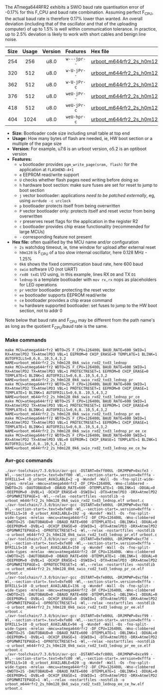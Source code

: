 The ATmega644RFR2 exhibits a SWIO baud rate quantisation error of -0.17% for this F_CPU and baud rate combination. Assuming perfect F<sub>CPU</sub>, the actual baud rate is therefore 0.17% lower than wanted. An overall deviation (including that of the oscillator and that of the uploading computer) of up to 1.5% is well within communication tolerance. In practice, up to 2.5% deviation is likely to work with short cables and benign line noise.

|Size|Usage|Version|Features|Hex file|
|:-:|:-:|:-:|:-:|:--|
|254|256|u8.0|`w---jpr--`|[urboot_m644rfr2_2s_h0m128_0k6_swio_rxd2_txd3_lednop.hex](https://raw.githubusercontent.com/stefanrueger/urboot.hex/main/mcus/atmega644rfr2/watchdog_2_s/internal_oscillator_h-1.25%25/%2B0m128000_hz/%2B%2B%2B0k6_baud/uart1_rxd2_txd3/lednop/urboot_m644rfr2_2s_h0m128_0k6_swio_rxd2_txd3_lednop.hex)|
|320|512|u8.0|`w-U-jPr--`|[urboot_m644rfr2_2s_h0m128_0k6_swio_rxd2_txd3_lednop_pr.hex](https://raw.githubusercontent.com/stefanrueger/urboot.hex/main/mcus/atmega644rfr2/watchdog_2_s/internal_oscillator_h-1.25%25/%2B0m128000_hz/%2B%2B%2B0k6_baud/uart1_rxd2_txd3/lednop/urboot_m644rfr2_2s_h0m128_0k6_swio_rxd2_txd3_lednop_pr.hex)|
|362|512|u8.0|`w-U-jPr-c`|[urboot_m644rfr2_2s_h0m128_0k6_swio_rxd2_txd3_lednop_pr_ce.hex](https://raw.githubusercontent.com/stefanrueger/urboot.hex/main/mcus/atmega644rfr2/watchdog_2_s/internal_oscillator_h-1.25%25/%2B0m128000_hz/%2B%2B%2B0k6_baud/uart1_rxd2_txd3/lednop/urboot_m644rfr2_2s_h0m128_0k6_swio_rxd2_txd3_lednop_pr_ce.hex)|
|376|512|u8.0|`weU-jPr--`|[urboot_m644rfr2_2s_h0m128_0k6_swio_rxd2_txd3_lednop_pr_ee.hex](https://raw.githubusercontent.com/stefanrueger/urboot.hex/main/mcus/atmega644rfr2/watchdog_2_s/internal_oscillator_h-1.25%25/%2B0m128000_hz/%2B%2B%2B0k6_baud/uart1_rxd2_txd3/lednop/urboot_m644rfr2_2s_h0m128_0k6_swio_rxd2_txd3_lednop_pr_ee.hex)|
|418|512|u8.0|`weU-jPr-c`|[urboot_m644rfr2_2s_h0m128_0k6_swio_rxd2_txd3_lednop_pr_ee_ce.hex](https://raw.githubusercontent.com/stefanrueger/urboot.hex/main/mcus/atmega644rfr2/watchdog_2_s/internal_oscillator_h-1.25%25/%2B0m128000_hz/%2B%2B%2B0k6_baud/uart1_rxd2_txd3/lednop/urboot_m644rfr2_2s_h0m128_0k6_swio_rxd2_txd3_lednop_pr_ee_ce.hex)|
|404|1024|u8.0|`weU-hpr-c`|[urboot_m644rfr2_2s_h0m128_0k6_swio_rxd2_txd3_lednop_ee_ce_hw.hex](https://raw.githubusercontent.com/stefanrueger/urboot.hex/main/mcus/atmega644rfr2/watchdog_2_s/internal_oscillator_h-1.25%25/%2B0m128000_hz/%2B%2B%2B0k6_baud/uart1_rxd2_txd3/lednop/urboot_m644rfr2_2s_h0m128_0k6_swio_rxd2_txd3_lednop_ee_ce_hw.hex)|

- **Size:** Bootloader code size including small table at top end
- **Usage:** How many bytes of flash are needed, ie, HW boot section or a multiple of the page size
- **Version:** For example, u7.6 is an urboot version, o5.2 is an optiboot version
- **Features:**
  + `w` bootloader provides `pgm_write_page(sram, flash)` for the application at `FLASHEND-4+1`
  + `e` EEPROM read/write support
  + `U` checks whether flash pages need writing before doing so
  + `h` hardware boot section: make sure fuses are set for reset to jump to boot section
  + `j` vector bootloader: applications *need to be patched externally*, eg, using `avrdude -c urclock`
  + `p` bootloader protects itself from being overwritten
  + `P` vector bootloader only: protects itself and reset vector from being overwritten
  + `r` preserves reset flags for the application in the register R2
  + `c` bootloader provides chip erase functionality (recommended for large MCUs)
  + `-` corresponding feature not present
- **Hex file:** often qualified by the MCU name and/or configuration
  + `2s` watchdog timeout, ie, time window for upload after external reset
  + `h0m128` is F<sub>CPU</sub> of a too slow internal oscillator, here 0.128 MHz - 1.25%
  + `0k6` shows the fixed communication baud rate, here 600 baud
  + `swio` software I/O (not UART)
  + `rxd0 txd1` I/O using, in this example, lines RX `D0` and TX `D1`
  + `lednop` is a template bootloader with `mov rx,rx` nops as placeholders for LED operations
  + `pr` vector bootloader protecting the reset vector
  + `ee` bootloader supports EEPROM read/write
  + `ce` bootloader provides a chip erase command
  + `hw` hardware supported bootloader: set fuses to jump to the HW boot section, not to addr 0


Note below that baud rate and F<sub>CPU</sub> may be different from the path name's as long as the quotient F<sub>CPU</sub>/baud rate is the same.

### Make commands
```
make MCU=atmega644rfr2 WDTO=2S F_CPU=126400L BAUD_RATE=600 SWIO=1 RX=AtmelPD2 TX=AtmelPD3 VBL=1 EEPROM=0 CHIP_ERASE=0 TEMPLATE=1 BLINK=1 AUTOFRILLS=0,6,8..10,5,4,3,2 NAME=urboot_m644rfr2_2s_h0m128_0k6_swio_rxd2_txd3_lednop
make MCU=atmega644rfr2 WDTO=2S F_CPU=126400L BAUD_RATE=600 SWIO=1 RX=AtmelPD2 TX=AtmelPD3 VBL=1 PROTECTRESET=1 EEPROM=0 CHIP_ERASE=0 TEMPLATE=1 BLINK=1 AUTOFRILLS=0,6,8..10,5,4,3,2 NAME=urboot_m644rfr2_2s_h0m128_0k6_swio_rxd2_txd3_lednop_pr
make MCU=atmega644rfr2 WDTO=2S F_CPU=126400L BAUD_RATE=600 SWIO=1 RX=AtmelPD2 TX=AtmelPD3 VBL=1 PROTECTRESET=1 EEPROM=0 CHIP_ERASE=1 TEMPLATE=1 BLINK=1 AUTOFRILLS=0,6,8..10,5,4,3,2 NAME=urboot_m644rfr2_2s_h0m128_0k6_swio_rxd2_txd3_lednop_pr_ce
make MCU=atmega644rfr2 WDTO=2S F_CPU=126400L BAUD_RATE=600 SWIO=1 RX=AtmelPD2 TX=AtmelPD3 VBL=1 PROTECTRESET=1 EEPROM=1 CHIP_ERASE=0 TEMPLATE=1 BLINK=1 AUTOFRILLS=0,6,8..10,5,4,3,2 NAME=urboot_m644rfr2_2s_h0m128_0k6_swio_rxd2_txd3_lednop_pr_ee
make MCU=atmega644rfr2 WDTO=2S F_CPU=126400L BAUD_RATE=600 SWIO=1 RX=AtmelPD2 TX=AtmelPD3 VBL=1 PROTECTRESET=1 EEPROM=1 CHIP_ERASE=1 TEMPLATE=1 BLINK=1 AUTOFRILLS=0,6,8..10,5,4,3,2 NAME=urboot_m644rfr2_2s_h0m128_0k6_swio_rxd2_txd3_lednop_pr_ee_ce
make MCU=atmega644rfr2 WDTO=2S F_CPU=126400L BAUD_RATE=600 SWIO=1 RX=AtmelPD2 TX=AtmelPD3 VBL=0 EEPROM=1 CHIP_ERASE=1 TEMPLATE=1 BLINK=1 AUTOFRILLS=0,6,8..10,5,4,3,2 NAME=urboot_m644rfr2_2s_h0m128_0k6_swio_rxd2_txd3_lednop_ee_ce_hw
```

### Avr-gcc commands
```
./avr-toolchain/7.3.0/bin/avr-gcc -DSTART=0xff00UL -DRJMPWP=0xcfe3 -Wl,--section-start=.text=0xff00 -Wl,--section-start=.version=0xfffa -DFRILLS=4 -D_urboot_AVAILABLE=2 -g -Wundef -Wall -Os -fno-split-wide-types -mrelax -mmcu=atmega644rfr2 -DF_CPU=126400L -Wno-clobbered -DWDTO=2S -DAUTOBAUD=0 -DBAUD_RATE=600 -DTEMPLATE=1 -DBLINK=1 -DDUAL=0 -DEEPROM=0 -DVBL=1 -DCHIP_ERASE=0 -DSWIO=1 -DTX=AtmelPD3 -DRX=AtmelPD2 -DPGMWRITEPAGE=1 -Wl,--relax -nostartfiles -nostdlib -o urboot_m644rfr2_2s_h0m128_0k6_swio_rxd2_txd3_lednop.elf urboot.c
./avr-toolchain/7.3.0/bin/avr-gcc -DSTART=0xfe00UL -DRJMPWP=0xcf68 -Wl,--section-start=.text=0xfe00 -Wl,--section-start=.version=0xfffa -DFRILLS=10 -D_urboot_AVAILABLE=192 -g -Wundef -Wall -Os -fno-split-wide-types -mrelax -mmcu=atmega644rfr2 -DF_CPU=126400L -Wno-clobbered -DWDTO=2S -DAUTOBAUD=0 -DBAUD_RATE=600 -DTEMPLATE=1 -DBLINK=1 -DDUAL=0 -DEEPROM=0 -DVBL=1 -DCHIP_ERASE=0 -DSWIO=1 -DTX=AtmelPD3 -DRX=AtmelPD2 -DPGMWRITEPAGE=1 -DPROTECTRESET=1 -Wl,--relax -nostartfiles -nostdlib -o urboot_m644rfr2_2s_h0m128_0k6_swio_rxd2_txd3_lednop_pr.elf urboot.c
./avr-toolchain/7.3.0/bin/avr-gcc -DSTART=0xfe00UL -DRJMPWP=0xcf7d -Wl,--section-start=.text=0xfe00 -Wl,--section-start=.version=0xfffa -DFRILLS=10 -D_urboot_AVAILABLE=150 -g -Wundef -Wall -Os -fno-split-wide-types -mrelax -mmcu=atmega644rfr2 -DF_CPU=126400L -Wno-clobbered -DWDTO=2S -DAUTOBAUD=0 -DBAUD_RATE=600 -DTEMPLATE=1 -DBLINK=1 -DDUAL=0 -DEEPROM=0 -DVBL=1 -DCHIP_ERASE=1 -DSWIO=1 -DTX=AtmelPD3 -DRX=AtmelPD2 -DPGMWRITEPAGE=1 -DPROTECTRESET=1 -Wl,--relax -nostartfiles -nostdlib -o urboot_m644rfr2_2s_h0m128_0k6_swio_rxd2_txd3_lednop_pr_ce.elf urboot.c
./avr-toolchain/7.3.0/bin/avr-gcc -DSTART=0xfe00UL -DRJMPWP=0xcf84 -Wl,--section-start=.text=0xfe00 -Wl,--section-start=.version=0xfffa -DFRILLS=10 -D_urboot_AVAILABLE=136 -g -Wundef -Wall -Os -fno-split-wide-types -mrelax -mmcu=atmega644rfr2 -DF_CPU=126400L -Wno-clobbered -DWDTO=2S -DAUTOBAUD=0 -DBAUD_RATE=600 -DTEMPLATE=1 -DBLINK=1 -DDUAL=0 -DEEPROM=1 -DVBL=1 -DCHIP_ERASE=0 -DSWIO=1 -DTX=AtmelPD3 -DRX=AtmelPD2 -DPGMWRITEPAGE=1 -DPROTECTRESET=1 -Wl,--relax -nostartfiles -nostdlib -o urboot_m644rfr2_2s_h0m128_0k6_swio_rxd2_txd3_lednop_pr_ee.elf urboot.c
./avr-toolchain/7.3.0/bin/avr-gcc -DSTART=0xfe00UL -DRJMPWP=0xcf99 -Wl,--section-start=.text=0xfe00 -Wl,--section-start=.version=0xfffa -DFRILLS=10 -D_urboot_AVAILABLE=94 -g -Wundef -Wall -Os -fno-split-wide-types -mrelax -mmcu=atmega644rfr2 -DF_CPU=126400L -Wno-clobbered -DWDTO=2S -DAUTOBAUD=0 -DBAUD_RATE=600 -DTEMPLATE=1 -DBLINK=1 -DDUAL=0 -DEEPROM=1 -DVBL=1 -DCHIP_ERASE=1 -DSWIO=1 -DTX=AtmelPD3 -DRX=AtmelPD2 -DPGMWRITEPAGE=1 -DPROTECTRESET=1 -Wl,--relax -nostartfiles -nostdlib -o urboot_m644rfr2_2s_h0m128_0k6_swio_rxd2_txd3_lednop_pr_ee_ce.elf urboot.c
./avr-toolchain/7.3.0/bin/avr-gcc -DSTART=0xfc00UL -DRJMPWP=0xce99 -Wl,--section-start=.text=0xfc00 -Wl,--section-start=.version=0xfffa -DFRILLS=10 -D_urboot_AVAILABLE=620 -g -Wundef -Wall -Os -fno-split-wide-types -mrelax -mmcu=atmega644rfr2 -DF_CPU=126400L -Wno-clobbered -DWDTO=2S -DAUTOBAUD=0 -DBAUD_RATE=600 -DTEMPLATE=1 -DBLINK=1 -DDUAL=0 -DEEPROM=1 -DVBL=0 -DCHIP_ERASE=1 -DSWIO=1 -DTX=AtmelPD3 -DRX=AtmelPD2 -DPGMWRITEPAGE=1 -Wl,--relax -nostartfiles -nostdlib -o urboot_m644rfr2_2s_h0m128_0k6_swio_rxd2_txd3_lednop_ee_ce_hw.elf urboot.c
```

